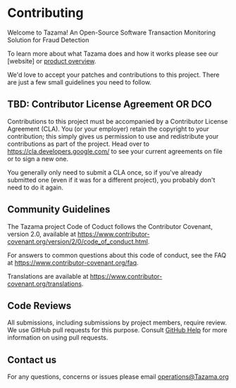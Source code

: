# Contributing

Welcome to Tazama!  An Open-Source Software Transaction Monitoring Solution for Fraud Detection

To learn more about what Tazama does and how it works please see our [website] or [product overview](https://frmscoe.atlassian.net/wiki/spaces/FRMS/pages/6488065/Product+Overview). 

We'd love to accept your patches and contributions to this project. There are just a few small guidelines you need to follow.

## TBD: Contributor License Agreement OR DCO

Contributions to this project must be accompanied by a Contributor License
Agreement (CLA). You (or your employer) retain the copyright to your
contribution; this simply gives us permission to use and redistribute your
contributions as part of the project. Head over to
<https://cla.developers.google.com/> to see your current agreements on file or
to sign a new one.

You generally only need to submit a CLA once, so if you've already submitted one
(even if it was for a different project), you probably don't need to do it
again.

## Community Guidelines

The Tazama project Code of Coduct follows the Contributor Covenant, version 2.0, 
available at https://www.contributor-covenant.org/version/2/0/code_of_conduct.html.

For answers to common questions about this code of conduct, see the FAQ at https://www.contributor-covenant.org/faq. 

Translations are available at https://www.contributor-covenant.org/translations.

## Code Reviews

All submissions, including submissions by project members, require review. We
use GitHub pull requests for this purpose. Consult
[GitHub Help](https://help.github.com/articles/about-pull-requests/) for more
information on using pull requests.


## Contact us

For any questions, concerns or issues please email operations@Tazama.org
